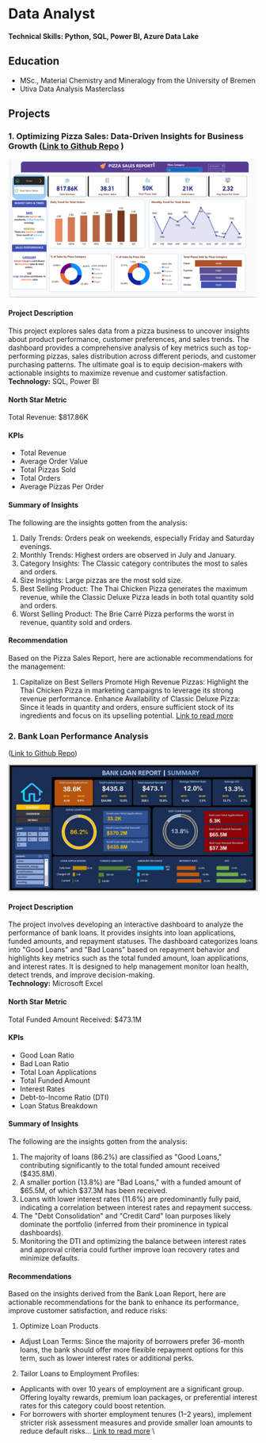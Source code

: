 # Data Analyst

#### Technical Skills: Python, SQL, Power BI, Azure Data Lake

## Education
- MSc., Material Chemistry and Mineralogy from the University of Bremen
- Utiva Data Analysis Masterclass								       		

## Projects

### 1. Optimizing Pizza Sales: Data-Driven Insights for Business Growth ([Link to Github Repo](https://github.com/Yhemmy-Diamond/pizza-sales-analysis) )

![Dashboard](/assets/pizza_dashboard.png) 

#### Project Description
This project explores sales data from a pizza business to uncover insights about product performance, customer preferences, and sales trends. The dashboard provides a comprehensive analysis of key metrics such as top-performing pizzas, sales distribution across different periods, and customer purchasing patterns. The ultimate goal is to equip decision-makers with actionable insights to maximize revenue and customer satisfaction. \
**Technology:** SQL, Power BI

#### North Star Metric
Total Revenue: $817.86K 

####  KPIs
- Total Revenue
- Average Order Value
- Total Pizzas Sold
- Total Orders
- Average Pizzas Per Order

#### Summary of Insights
The following are the insights gotten from the analysis: 
1. Daily Trends: Orders peak on weekends, especially Friday and Saturday evenings.
2. Monthly Trends: Highest orders are observed in July and January.
3. Category Insights: The Classic category contributes the most to sales and orders.
4. Size Insights: Large pizzas are the most sold size.
5. Best Selling Product: The Thai Chicken Pizza generates the maximum revenue, while the Classic Deluxe Pizza leads in both total quantity sold and orders.
6. Worst Selling Product: The Brie Carré Pizza performs the worst in revenue, quantity sold and orders.

####  Recommendation
Based on the Pizza Sales Report, here are actionable recommendations for the management: 
1. Capitalize on Best Sellers
Promote High Revenue Pizzas: Highlight the Thai Chicken Pizza in marketing campaigns to leverage its strong revenue performance.
Enhance Availability of Classic Deluxe Pizza: Since it leads in quantity and orders, ensure sufficient stock of its ingredients and focus on its upselling potential. [Link to read more](https://github.com/Yhemmy-Diamond/pizza-sales-analysis) 



### 2. Bank Loan Performance Analysis
([Link to Github Repo](https://github.com/Yhemmy-Diamond/bank-loans-report))

![Dashboard](/assets/bank_loanb.png) 

#### Project Description
The project involves developing an interactive dashboard to analyze the performance of bank loans. It provides insights into loan applications, funded amounts, and repayment statuses. The dashboard categorizes loans into "Good Loans" and "Bad Loans" based on repayment behavior and highlights key metrics such as the total funded amount, loan applications, and interest rates. It is designed to help management monitor loan health, detect trends, and improve decision-making.\
**Technology:** Microsoft Excel


#### North Star Metric
Total Funded Amount Received: $473.1M

#### KPIs
- Good Loan Ratio
- Bad Loan Ratio
- Total Loan Applications
- Total Funded Amount
- Interest Rates
- Debt-to-Income Ratio (DTI)
- Loan Status Breakdown

#### Summary of Insights
The following are the insights gotten from the analysis: 
1. The majority of loans (86.2%) are classified as "Good Loans," contributing significantly to the total funded amount received ($435.8M).
2. A smaller portion (13.8%) are "Bad Loans," with a funded amount of $65.5M, of which $37.3M has been received.
3. Loans with lower interest rates (11.6%) are predominantly fully paid, indicating a correlation between interest rates and repayment success.
4. The "Debt Consolidation" and "Credit Card" loan purposes likely dominate the portfolio (inferred from their prominence in typical dashboards).
5. Monitoring the DTI and optimizing the balance between interest rates and approval criteria could further improve loan recovery rates and minimize defaults.

#### Recommendations
Based on the insights derived from the Bank Loan Report, here are actionable recommendations for the bank to enhance its performance, improve customer satisfaction, and reduce risks: 
1. Optimize Loan Products
- Adjust Loan Terms:
Since the majority of borrowers prefer 36-month loans, the bank should offer more flexible repayment options for this term, such as lower interest rates or additional perks.

2. Tailor Loans to Employment Profiles:

- Applicants with over 10 years of employment are a significant group. Offering loyalty rewards, premium loan packages, or preferential interest rates for this category could boost retention.
- For borrowers with shorter employment tenures (1–2 years), implement stricter risk assessment measures and provide smaller loan amounts to reduce default risks... [Link to read more](https://github.com/Yhemmy-Diamond/bank-loans-report) \
